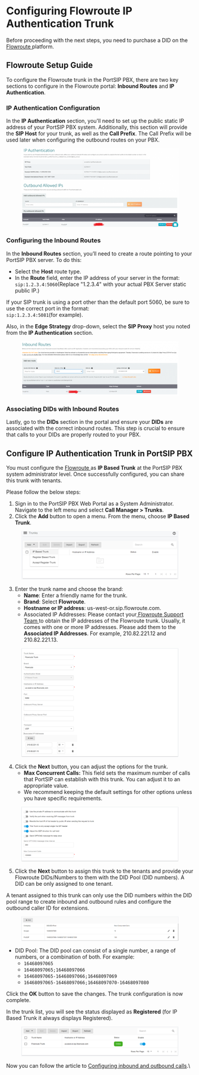 # Configuring Flowroute IP Authentication Trunk

Before proceeding with the next steps, you need to purchase a DID on the [Flowroute ](https://www.flowroute.com)platform.

## Flowroute Setup Guide

To configure the Flowroute trunk in the PortSIP PBX, there are two key sections to configure in the Flowroute portal: **Inbound Routes** and **IP Authentication**.

### IP Authentication Configuration

In the **IP Authentication** section, you'll need to set up the public static IP address of your PortSIP PBX system. Additionally, this section will provide the **SIP Host** for your trunk, as well as the **Call Prefix**. The Call Prefix will be used later when configuring the outbound routes on your PBX.

<figure><img src="../../../.gitbook/assets/flowroute_trunk_1 (1).png" alt=""><figcaption></figcaption></figure>

### Configuring the Inbound Routes

In the **Inbound Routes** section, you’ll need to create a route pointing to your PortSIP PBX server. To do this:

* Select the **Host** route type.
* In the **Route** field, enter the IP address of your server in the format:\
  `sip:1.2.3.4:5060`(Replace "1.2.3.4" with your actual PBX Server static public IP.)

If your SIP trunk is using a port other than the default port 5060, be sure to use the correct port in the format:\
`sip:1.2.3.4:5081`(for example).

Also, in the **Edge Strategy** drop-down, select the **SIP Proxy** host you noted from the **IP Authentication** section.&#x20;

<figure><img src="../../../.gitbook/assets/flowroute_trunk_2 (1).png" alt=""><figcaption></figcaption></figure>

### Associating DIDs with Inbound Routes

Lastly, go to the **DIDs** section in the portal and ensure your **DIDs** are associated with the correct inbound routes. This step is crucial to ensure that calls to your DIDs are properly routed to your PBX.

## Configure IP Authentication Trunk in PortSIP PBX

You must configure the [Flowroute ](https://www.flowroute.com)as **IP Based Trunk** at the PortSIP PBX system administrator level. Once successfully configured, you can share this trunk with tenants.

Please follow the below steps:

1. Sign in to the PortSIP PBX Web Portal as a System Administrator. Navigate to the left menu and select **Call Manager > Trunks**.&#x20;
2. Click the **Add** button to open a menu. From the menu, choose **IP Based Trunk**.

<figure><img src="../../../.gitbook/assets/add-ip-trunk.png" alt=""><figcaption></figcaption></figure>

3. Enter the trunk name and choose the brand:
   * **Name**: Enter a friendly name for the trunk.
   * **Brand**: Select **Flowroute**.
   * **Hostname or IP address**: us-west-or.sip.flowroute.com.
   * Associated IP Addresses: Please contact your[ Flowroute Support Team ](https://flowroute.com/contact-us/)to obtain the IP addresses of the Flowroute trunk. Usually, it comes with one or more IP addresses. Please add them to the **Associated IP Addresses**. For example, 210.82.221.12 and 210.82.221.13.

<figure><img src="../../../.gitbook/assets/flowroute_trunk_3 (1).png" alt=""><figcaption></figcaption></figure>

4. Click the **Next** button, you can adjust the options for the trunk.
   * &#x20;**Max Concurrent Calls:** This field sets the maximum number of calls that PortSIP can establish with this trunk. You can adjust it to an appropriate value.
   * We recommend keeping the default settings for other options unless you have specific requirements.

<figure><img src="../../../.gitbook/assets/ip-trunk-options.png" alt=""><figcaption></figcaption></figure>

5. Click the **Next** button to assign this trunk to the tenants and provide your Flowroute DIDs/Numbers to them with the DID Pool (DID numbers). A DID can be only assigned to one tenant.

A tenant assigned to this trunk can only use the DID numbers within the DID pool range to create inbound and outbound rules and configure the outbound caller ID for extensions.

<figure><img src="../../../.gitbook/assets/wavix-fig17.png" alt=""><figcaption></figcaption></figure>

* DID Pool: The DID pool can consist of a single number, a range of numbers, or a combination of both. For example:
  * `16468097065`
  * `16468097065;16468097066`
  * `16468097065-16468097066;16468097069`&#x20;
  * `16468097065-16468097066;16468097070-16468097080`

Click the **OK** button to save the changes. The trunk configuration is now complete.

In the trunk list, you will see the status displayed as **Registered** (for IP Based Trunk it always displays Registered).

<figure><img src="../../../.gitbook/assets/flowroute_trunk_4 (1).png" alt=""><figcaption></figcaption></figure>

Now you can follow the article to [Configuring inbound and outbound calls](configuring-outbound-and-inbound-calls.md).\
